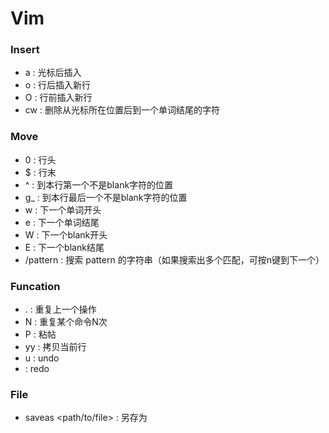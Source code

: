 # Vim

### Insert

- a : 光标后插入
- o : 行后插入新行
- O : 行前插入新行
- cw : 删除从光标所在位置后到一个单词结尾的字符

### Move

- 0 : 行头
- $ : 行末
- ^ : 到本行第一个不是blank字符的位置
- g_ : 到本行最后一个不是blank字符的位置
- w : 下一个单词开头
- e : 下一个单词结尾
- W : 下一个blank开头
- E : 下一个blank结尾
- /pattern : 搜索 pattern 的字符串（如果搜索出多个匹配，可按n键到下一个）

### Funcation

- . : 重复上一个操作
- N<command> : 重复某个命令N次
- P : 粘帖
- yy : 拷贝当前行
- u : undo
- <C-r> : redo

### File

- saveas <path/to/file> : 另存为

